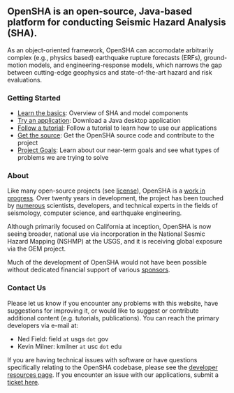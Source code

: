## OpenSHA is an open-source, Java-based platform for conducting Seismic Hazard Analysis (SHA).

As an object-oriented framework, OpenSHA can accomodate arbitrarily complex (e.g., physics based) earthquake rupture forecasts (ERFs), ground-motion models, and engineering-response models, which narrows the gap between cutting-edge geophysics and state-of-the-art hazard and risk evaluations.

### Getting Started

* [Learn the basics](Overview): Overview of SHA and model components
* [Try an application](Applications): Download a Java desktop application
* [Follow a tutorial](Tutorials): Follow a tutorial to learn how to use our applications
* [Get the source](Developers): Get the OpenSHA source code and contribute to the project
* [Project Goals](Goals): Learn about our near-term goals and see what types of problems we are trying to solve

### About

Like many open-source projects (see [license](License-Disclaimer)), OpenSHA is a [work in progress](Goals). Over twenty years in development, the project has been touched by [numerous](Contributors) scientists, developers, and technical experts in the fields of seismology, computer science, and earthquake engineering.

Although primarily focused on California at inception, OpenSHA is now seeing broader, national use via incorporation in the National Sesmic Hazard Mapping (NSHMP) at the USGS, and it is receiving global exposure via the GEM project.

Much of the development of OpenSHA would not have been possible without dedicated financial support of various [sponsors](Sponsors).

### Contact Us

Please let us know if you encounter any problems with this website, have suggestions for improving it, or would like to suggest or contribute additional content (e.g. tutorials, publications). You can reach the primary developers via e-mail at:

* Ned Field: field `at` usgs `dot` gov
* Kevin Milner: kmilner `at` usc `dot` edu

If you are having technical issues with software or have questions specifically relating to the OpenSHA codebase, please see the [developer resources page](Developers). If you encounter an issue with our applications, submit a [ticket here](https://github.com/opensha/opensha-apps/issues).
